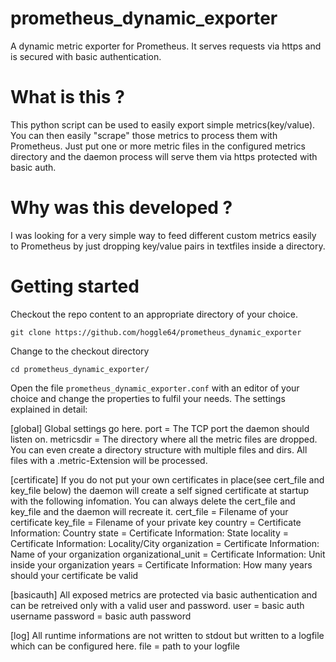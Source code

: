 # prometheus_dynamic_exporter
A dynamic metric exporter for Prometheus. It serves requests via https and is secured with basic authentication. 

# What is this ?
This python script can be used to easily export simple metrics(key/value). You can then easily "scrape" those metrics to process them with Prometheus. Just put one or more metric files in the configured metrics directory and the daemon process will serve them via https protected with basic auth.

# Why was this developed ?
I was looking for a very simple way to feed different custom metrics easily to Prometheus by just dropping key/value pairs in textfiles inside a directory.

# Getting started
Checkout the repo content to an appropriate directory of your choice.

```git clone https://github.com/hoggle64/prometheus_dynamic_exporter```

Change to the checkout directory

```cd prometheus_dynamic_exporter/```

Open the file ```prometheus_dynamic_exporter.conf``` with an editor of your choice and change the properties to fulfil your needs.
The settings explained in detail:

[global]
Global settings go here.
port = The TCP port the daemon should listen on.
metricsdir = The directory where all the metric files are dropped. You can even create a directory structure with multiple files and dirs. All files with a .metric-Extension will be processed.

[certificate]
If you do not put your own certificates in place(see cert_file and key_file below) the daemon will create a self signed certificate at startup with the following infomation. You can always delete the cert_file and key_file and the daemon will recreate it.
cert_file           = Filename of your certificate
key_file            = Filename of your private key
country             = Certificate Information: Country
state               = Certificate Information: State
locality            = Certificate Information: Locality/City
organization        = Certificate Information: Name of your organization
organizational_unit = Certificate Information: Unit inside your organization
years               = Certificate Information: How many years should your certificate be valid

[basicauth]
All exposed metrics are protected via basic authentication and can be retreived only with a valid user and password.
user     = basic auth username
password = basic auth password

[log]
All runtime informations are not written to stdout but written to a logfile which can be configured here.
file = path to your logfile
